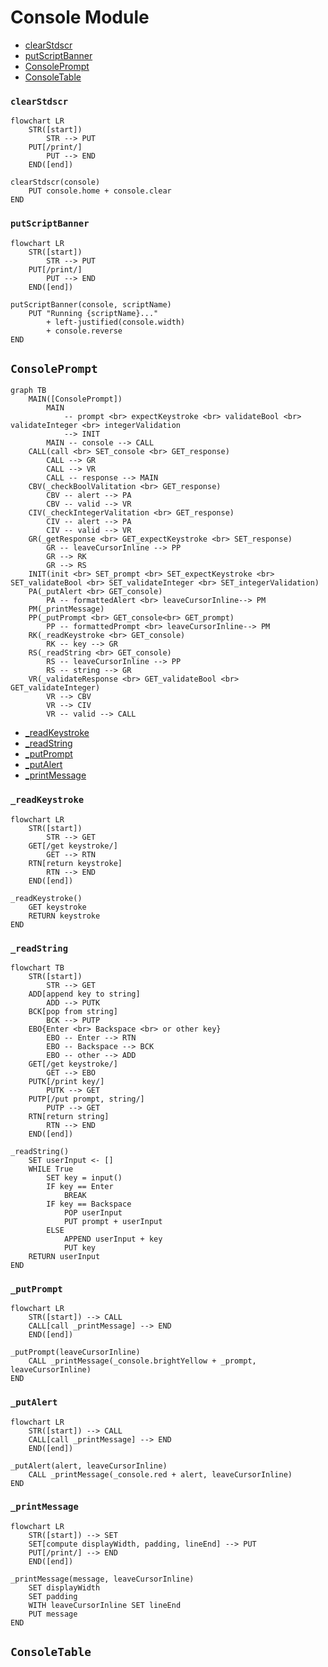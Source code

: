 # Console Module
* [clearStdscr](#clearstdscr)
* [putScriptBanner](#putscriptbanner)
* [ConsolePrompt](#consoleprompt)
* [ConsoleTable](#consoletable)
### `clearStdscr`
```mermaid
flowchart LR
    STR([start])
        STR --> PUT
    PUT[/print/]
        PUT --> END
    END([end])
```
```
clearStdscr(console)
    PUT console.home + console.clear
END
```
### `putScriptBanner`
```mermaid
flowchart LR
    STR([start])
        STR --> PUT
    PUT[/print/]
        PUT --> END
    END([end])
```
```
putScriptBanner(console, scriptName)
    PUT "Running {scriptName}..."
        + left-justified(console.width)
        + console.reverse
END
```
## `ConsolePrompt`
```mermaid
graph TB
    MAIN([ConsolePrompt])
        MAIN 
            -- prompt <br> expectKeystroke <br> validateBool <br> validateInteger <br> integerValidation 
            --> INIT
        MAIN -- console --> CALL
    CALL(call <br> SET_console <br> GET_response)
        CALL --> GR
        CALL --> VR
        CALL -- response --> MAIN
    CBV(_checkBoolValitation <br> GET_response)
        CBV -- alert --> PA
        CBV -- valid --> VR
    CIV(_checkIntegerValitation <br> GET_response)
        CIV -- alert --> PA
        CIV -- valid --> VR
    GR(_getResponse <br> GET_expectKeystroke <br> SET_response)
        GR -- leaveCursorInline --> PP
        GR --> RK
        GR --> RS
    INIT(init <br> SET_prompt <br> SET_expectKeystroke <br> SET_validateBool <br> SET_validateInteger <br> SET_integerValidation)
    PA(_putAlert <br> GET_console)
        PA -- formattedAlert <br> leaveCursorInline--> PM
    PM(_printMessage)
    PP(_putPrompt <br> GET_console<br> GET_prompt)
        PP -- formattedPrompt <br> leaveCursorInline--> PM
    RK(_readKeystroke <br> GET_console)
        RK -- key --> GR
    RS(_readString <br> GET_console)
        RS -- leaveCursorInline --> PP
        RS -- string --> GR
    VR(_validateResponse <br> GET_validateBool <br> GET_validateInteger)
        VR --> CBV
        VR --> CIV
        VR -- valid --> CALL
```
* [_readKeystroke](#_readkeystroke)
* [_readString](#_readstring)
* [_putPrompt](#_putprompt)
* [_putAlert](#_putalert)
* [_printMessage](#_printmessage)
### `_readKeystroke`
```mermaid
flowchart LR
    STR([start])
        STR --> GET
    GET[/get keystroke/]
        GET --> RTN
    RTN[return keystroke]
        RTN --> END
    END([end])
```
```
_readKeystroke()
    GET keystroke
    RETURN keystroke
END
```
### `_readString`
```mermaid
flowchart TB
    STR([start])
        STR --> GET
    ADD[append key to string]
        ADD --> PUTK
    BCK[pop from string]
        BCK --> PUTP
    EBO{Enter <br> Backspace <br> or other key}
        EBO -- Enter --> RTN
        EBO -- Backspace --> BCK
        EBO -- other --> ADD
    GET[/get keystroke/]
        GET --> EBO
    PUTK[/print key/]
        PUTK --> GET
    PUTP[/put prompt, string/]
        PUTP --> GET
    RTN[return string]
        RTN --> END
    END([end])
```
```
_readString()
    SET userInput <- []
    WHILE True
        SET key = input()
        IF key == Enter
            BREAK
        IF key == Backspace
            POP userInput
            PUT prompt + userInput
        ELSE
            APPEND userInput + key
            PUT key
    RETURN userInput
END
```
### `_putPrompt`
```mermaid
flowchart LR
    STR([start]) --> CALL
    CALL[call _printMessage] --> END
    END([end])
```
```
_putPrompt(leaveCursorInline)
    CALL _printMessage(_console.brightYellow + _prompt, leaveCursorInline)
END
```
### `_putAlert`
```mermaid
flowchart LR
    STR([start]) --> CALL
    CALL[call _printMessage] --> END
    END([end])
```
```
_putAlert(alert, leaveCursorInline)
    CALL _printMessage(_console.red + alert, leaveCursorInline)
END
```
### `_printMessage`
```mermaid
flowchart LR
    STR([start]) --> SET
    SET[compute displayWidth, padding, lineEnd] --> PUT
    PUT[/print/] --> END
    END([end])
```
```
_printMessage(message, leaveCursorInline)
    SET displayWidth
    SET padding
    WITH leaveCursorInline SET lineEnd
    PUT message
END
```
## `ConsoleTable`
